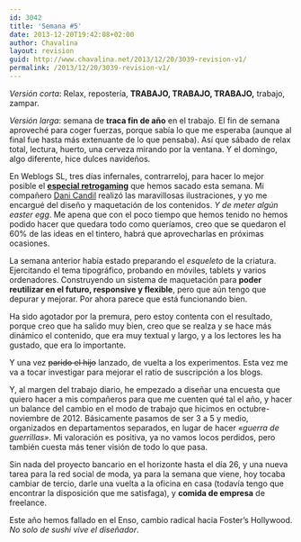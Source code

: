 ```yaml
---
id: 3042
title: 'Semana #5'
date: 2013-12-20T19:42:08+02:00
author: Chavalina
layout: revision
guid: http://www.chavalina.net/2013/12/20/3039-revision-v1/
permalink: /2013/12/20/3039-revision-v1/
---
```

_Versión corta_: Relax, repostería, **TRABAJO, TRABAJO, TRABAJO,** trabajo, zampar.

_Versión larga_: semana de **traca fin de año** en el trabajo. El fin de semana aproveché para coger fuerzas, porque sabía lo que me esperaba (aunque al final fue hasta más extenuante de lo que pensaba). Así que sábado de relax total, lectura, huerto, una cerveza mirando por la ventana. Y el domingo, algo diferente, hice dulces navideños.



En Weblogs SL, tres días infernales, contrarreloj, para hacer lo mejor posible el [**especial retrogaming**](http://www.xataka.com/especial/retrogaming-nostalgia-videojuegos) que hemos sacado esta semana. Mi compañero [Dani Candil](http://acrowdofmonsters.com/) realizó las maravillosas ilustraciones, y yo me encargué del diseño y maquetación de los contenidos. _Y de meter algún easter egg_. Me apena que con el poco tiempo que hemos tenido no hemos podido hacer que quedara todo como queríamos, creo que se quedaron el 60% de las ideas en el tintero, habrá que aprovecharlas en próximas ocasiones.

La semana anterior había estado preparando el _esqueleto_ de la criatura. Ejercitando el tema tipográfico, probando en móviles, tablets y varios ordenadores. Construyendo un sistema de maquetación para **poder reutilizar en el futuro, responsive y flexible**, pero que aún tengo que depurar y mejorar. Por ahora parece que está funcionando bien.

Ha sido agotador por la premura, pero estoy contenta con el resultado, porque creo que ha salido muy bien, creo que se realza y se hace más dinámico el contenido, que era muy textual y largo, y a los lectores les ha gustado, que era lo importante.

Y una vez <del datetime="2013-12-20T18:36:45+00:00">parido el hijo</del> lanzado, de vuelta a los experimentos. Esta vez me va a tocar investigar para mejorar el ratio de suscripción a los blogs.

Y, al margen del trabajo diario, he empezado a diseñar una encuesta que quiero hacer a mis compañeros para que me cuenten qué tal el año, y hacer un balance del cambio en el modo de trabajo que hicimos en octubre-noviembre de 2012. Básicamente pasamos de ser 3 a 5 y medio, organizados en departamentos separados, en lugar de hacer _«guerra de guerrillas»_. Mi valoración es positiva, ya no vamos locos perdidos, pero también cuesta más tener visión de todo lo que pasa.

Sin nada del proyecto bancario en el horizonte hasta el día 26, y una nueva tarea para la red social de moda, ya para la semana que viene, hoy tocaba cambiar de tercio, darle una vuelta a la oficina en casa (todavía tengo que encontrar la disposición que me satisfaga), y **comida de empresa** de freelance. 

Este año hemos fallado en el Enso, cambio radical hacia Foster&#8217;s Hollywood. _No solo de sushi vive el diseñador_.